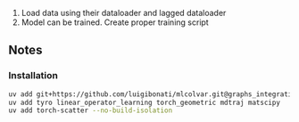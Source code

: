 1. Load data using their dataloader and lagged dataloader 
2. Model can be trained. Create proper training script


## Notes
### Installation
```bash
uv add git+https://github.com/luigibonati/mlcolvar.git@graphs_integration 
uv add tyro linear_operator_learning torch_geometric mdtraj matscipy
uv add torch-scatter --no-build-isolation
```